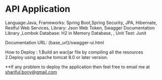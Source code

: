 # API Application
 Language:Java,
 Frameworks: Spring Boot,Spring Security, JPA, Hibernate, Restful Web Services,
 Library: Json Web Token, Swagger Documentation Library ,Lombok
 Database: H2 in Memory Database, , 
 Unit Test: Junit 
 
 
 Documentation URL: {base_url}/swagger-ui.html
 
 How to Deploy : 
 1.Build an war/jar file by compiling all the resources
 2.Deploy using apache tomcat 8.0 or later version.
 
 **If any problem to deploy the application then feel free to email me at shariful.bony@gmail.com
 
